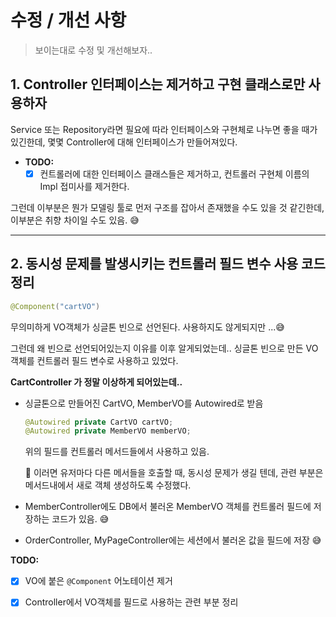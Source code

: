 # 수정 / 개선 사항

> 보이는대로 수정 및 개선해보자..



## 1. Controller 인터페이스는 제거하고 구현 클래스로만 사용하자

Service 또는 Repository라면 필요에 따라 인터페이스와 구현체로 나누면 좋을 때가 있긴한데, 몇몇 Controller에 대해 인터페이스가 만들어져있다.

* **TODO:**
  * [x] 컨트롤러에 대한 인터페이스 클래스들은 제거하고, 컨트롤러 구현체 이름의 Impl 접미사를 제거한다.

그런데 이부분은 뭔가 모델링 툴로 먼저 구조를 잡아서 존재했을 수도 있을 것 같긴한데, 이부분은 취향 차이일 수도 있음. 😅



---

## 2. 동시성 문제를 발생시키는 컨트롤러 필드 변수 사용 코드 정리

```java
@Component("cartVO")
```

무의미하게 VO객체가 싱글톤 빈으로 선언된다. 사용하지도 않게되지만 ...😅

그런데 왜 빈으로 선언되어있는지 이유를 이후 알게되었는데.. 싱글톤 빈으로 만든 VO 객체를 컨트롤러 필드 변수로 사용하고 있었다. 

**CartController 가 정말 이상하게 되어있는데..**

* 싱글톤으로 만들어진 CartVO, MemberVO를 Autowired로 받음

  ```java
  @Autowired private CartVO cartVO;
  @Autowired private MemberVO memberVO;
  ```

  위의 필드를 컨트롤러 메서드들에서 사용하고 있음.

  👺 이러면 유저마다 다른 메서들을 호출할 때, 동시성 문제가 생길 텐데, 관련 부분은 메서드내에서 새로 객체 생성하도록 수정했다.

* MemberController에도 DB에서 불러온 MemberVO 객체를 컨트롤러 필드에 저장하는 코드가 있음. 😅

* OrderController, MyPageController에는 세션에서 불러온 값을 필드에 저장 😅

  

 **TODO:**

* [x] VO에 붙은 `@Component` 어노테이션 제거
* [x] Controller에서 VO객체를 필드로 사용하는 관련 부분 정리

